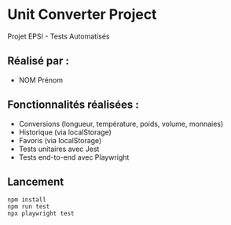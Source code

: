 # Unit Converter Project

Projet EPSI - Tests Automatisés

## Réalisé par :
- NOM Prénom

## Fonctionnalités réalisées :
- Conversions (longueur, température, poids, volume, monnaies)
- Historique (via localStorage)
- Favoris (via localStorage)
- Tests unitaires avec Jest
- Tests end-to-end avec Playwright

## Lancement
```
npm install
npm run test
npx playwright test
```
